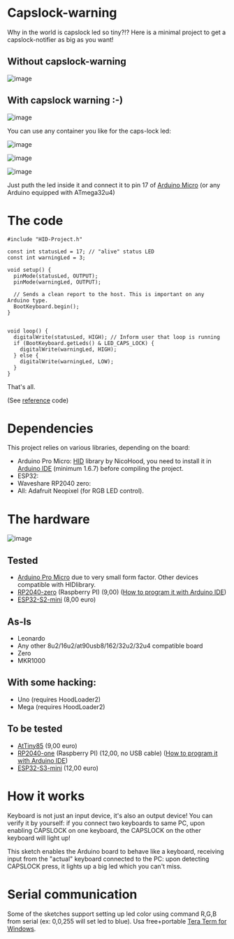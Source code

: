 # Capslock-warning
Why in the world is capslock led so tiny?!? Here is a minimal project to get a capslock-notifier as big as you want!

## Without capslock-warning

![image](https://github.com/user-attachments/assets/2d9db0d6-b711-4153-be24-ce27355a031e)

## With capslock warning :-)

![image](https://github.com/user-attachments/assets/118a62d6-a1f4-4f2f-bea3-c8a582432003)

You can use any container you like for the caps-lock led:

![image](https://github.com/user-attachments/assets/5a2deb35-899d-4497-bd71-f3c26ec3e161)

![image](https://github.com/user-attachments/assets/597c4fa3-fd73-468c-bb48-697386a2875a)

![image](https://github.com/user-attachments/assets/7ea8f7a5-9cee-4d53-8fc0-2f9bbdf81aab)

Just puth the led inside it and connect it to pin 17 of [Arduino Micro](https://docs.arduino.cc/hardware/micro/) (or any Arduino equipped with ATmega32u4)

# The code

```
#include "HID-Project.h"

const int statusLed = 17; // "alive" status LED
const int warningLed = 3;

void setup() {
  pinMode(statusLed, OUTPUT);
  pinMode(warningLed, OUTPUT);

  // Sends a clean report to the host. This is important on any Arduino type.
  BootKeyboard.begin();
}


void loop() {
  digitalWrite(statusLed, HIGH); // Inform user that loop is running
  if (BootKeyboard.getLeds() & LED_CAPS_LOCK) {
    digitalWrite(warningLed, HIGH);
  } else {
    digitalWrite(warningLed, LOW);
  }
}
```

That's all.

(See [reference](https://github.com/NicoHood/HID/blob/master/examples/Keyboard/KeyboardLed/KeyboardLed.ino) code)

# Dependencies

This project relies on various libraries, depending on the board:
- Arduino Pro Micro: [HID](https://github.com/NicoHood/HID) library by NicoHood, you need to install it in [Arduino IDE](https://www.arduino.cc/en/software) (minimum 1.6.7) before compiling the project.
- ESP32:
- Waveshare RP2040 zero:
- All: Adafruit Neopixel (for RGB LED control).

# The hardware

![image](https://github.com/user-attachments/assets/5fdf49f0-f758-4637-9025-b42b07098e8b)

## Tested

- [Arduino Pro Micro](https://docs.arduino.cc/hardware/micro/) due to very small form factor. Other devices compatible with HIDlibrary.
- [RP2040-zero](https://www.amazon.it/gp/product/B0D869F8QG/) (Raspberry PI) (9,00) ([How to program it with Arduino IDE](https://www.instructables.com/Programmare-RASPBERRY-PI-PICO-Con-ARDUINO-IDE-Come/))
- [ESP32-S2-mini](https://www.amazon.it/gp/product/B0BGPD6CV5/ref=ox_sc_act_title_4?smid=A3SCFTIO8CSK1X&psc=1) (8,00 euro)

## As-Is
- Leonardo
- Any other 8u2/16u2/at90usb8/162/32u2/32u4 compatible board
- Zero
- MKR1000

## With some hacking:
   - Uno (requires HoodLoader2)
   - Mega (requires HoodLoader2)

## To be tested

   - [AtTiny85](https://www.amazon.it/gp/product/B07MB8Y8SF/) (9,00 euro)
   - [RP2040-one](https://www.amazon.it/Waveshare-RP2040-One-Raspberry-Microcontroller-MicroPython/dp/B0BLC1HJND/)  (Raspberry PI) (12,00, no USB cable) ([How to program it with Arduino IDE](https://www.instructables.com/Programmare-RASPBERRY-PI-PICO-Con-ARDUINO-IDE-Come/))
   - [ESP32-S3-mini](https://www.amazon.it/Waveshare-ESP32-S3-Development-Board-ESP32-S3FH4R2/dp/B0CJJPJZ2H/) (12,00 euro)


# How it works

Keyboard is not just an input device, it's also an output device! You can verify it by yourself: if you connect two keyboards to same PC, upon enabling CAPSLOCK on one keyboard, the CAPSLOCK on the other keyboard will light up!

This sketch enables the Arduino board to behave like a keyboard, receiving input from the "actual" keyboard connected to the PC: upon detecting CAPSLOCK press, it lights up a big led which you can't miss.

# Serial communication

Some of the  sketches support setting up led color using command R,G,B from serial (ex: 0,0,255 will set led to blue). Usa free+portable [Tera Term for Windows](https://sourceforge.net/projects/tera-term/).



